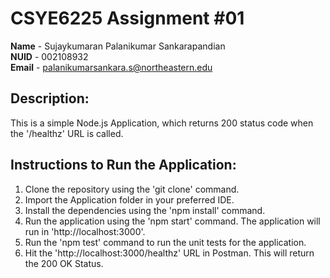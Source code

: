 # CSYE6225 Assignment #01

**Name**  - Sujaykumaran Palanikumar Sankarapandian<br/>
**NUID**  - 002108932<br/>
**Email** - palanikumarsankara.s@northeastern.edu 

## Description:

This is a simple Node.js Application, which returns 200 status code when the '/healthz' URL is called. 

## Instructions to Run the Application:

1. Clone the repository using the 'git clone' command.
2. Import the Application folder in your preferred IDE.
3. Install the dependencies using the 'npm install' command.
4. Run the application using the 'npm start' command. The application will run in 'http://localhost:3000'.
5. Run the 'npm test' command to run the unit tests for the application.
6. Hit the 'http://localhost:3000/healthz' URL in Postman. This will return the 200 OK Status.